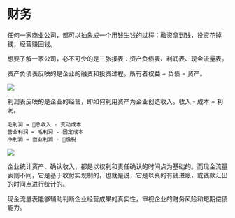 # 财务

任何一家商业公司，都可以抽象成一个用钱生钱的过程：融资拿到钱，投资花掉钱，经营赚回钱。

想要了解一家公司，必不可少的是三张报表：资产负债表、利润表、现金流量表。

资产负债表反映的是企业的融资和投资过程。所有者权益 + 负债 = 资产。

![](https://mmbiz.qpic.cn/mmbiz_png/ibm2sb53lRhwXzXjbHOrTRC6BnPAHLNYwEhaH4eGu2YNeOK3ruGSMRl1V1kPnxGg2Mt3NJDk0R0DiccLibST6el9Q/640?wx_fmt=png&tp=webp&wxfrom=5&wx_lazy=1&wx_co=1)

利润表反映的是企业的经营，即如何利用资产为企业创造收入。收入 - 成本 = 利润。
```
毛利润 = 总收入 - 变动成本
营业利润 = 毛利润 - 固定成本
净利润 = 营业利润 - 缴税
```

![](https://mmbiz.qpic.cn/mmbiz_png/ibm2sb53lRhwXzXjbHOrTRC6BnPAHLNYwqzOwdGFSibTr0UFZ19wfcZ7sAcVOlxp2lP6xQQAtZTlzWIicaiab5CVRA/640?wx_fmt=png&tp=webp&wxfrom=5&wx_lazy=1&wx_co=1)

企业统计资产、确认收入，都是以权利和责任确认的时间点为基础的。而现金流量表则不同，它是基于收付实现制的，也就是说，它是以真的有钱进账，或钱款汇出的时间点进行统计的。

现金流量表能够辅助判断企业经营成果的真实性，审视企业的财务风险和短期偿债能力。

